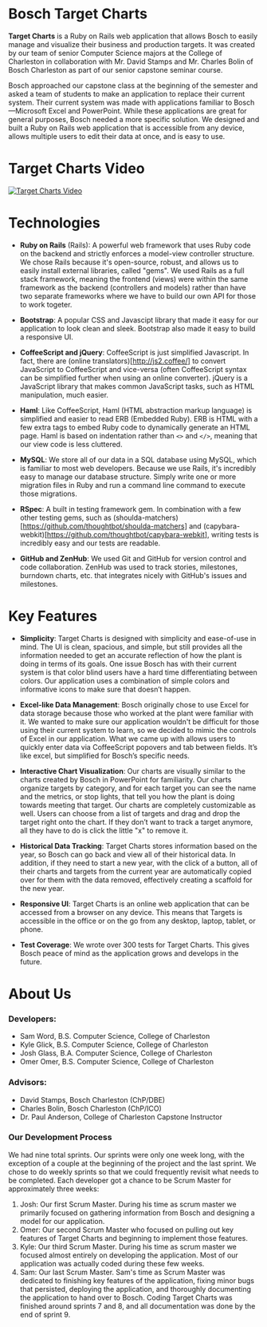 # Bosch Target Charts
**Target Charts** is a Ruby on Rails web application that allows Bosch to easily manage and visualize their business and production targets. It was created by our team of senior Computer Science majors at the College of Charleston in collaboration with Mr. David Stamps and Mr. Charles Bolin of Bosch Charleston as part of our senior capstone seminar course.

Bosch approached our capstone class at the beginning of the semester and asked a team of students to make an application to replace their current system. Their current system was made with applications familiar to Bosch&mdash;Microsoft Excel and PowerPoint. While these applications are great for general purposes, Bosch needed a more specific solution. We designed and built a Ruby on Rails web application that is accessible from any device, allows multiple users to edit their data at once, and is easy to use.

# Target Charts Video
[![Target Charts Video](https://img.youtube.com/vi/ShAVnZbSqfY/0.jpg)](https://www.youtube.com/watch?v=ShAVnZbSqfY&feature=youtu.be)

# Technologies
* **Ruby on Rails** (Rails): A powerful web framework that uses Ruby code on the backend and strictly enforces a model-view controller structure. We chose Rails because it's open-source, robust, and allows us to easily install external libraries, called "gems". We used Rails as a full stack framework, meaning the frontend (views) were within the same framework as the backend (controllers and models) rather than have two separate frameworks where we have to build our own API for those to work togeter.
* **Bootstrap**: A popular CSS and Javascipt library that made it easy for our application to look clean and sleek. Bootstrap also made it easy to build a responsive UI.

* **CoffeeScript and jQuery**: CoffeeScript is just simplified Javascript. In fact, there are (online translators)[http://js2.coffee/] to convert JavaScript to CoffeeScript and vice-versa (often CoffeeScript syntax can be simplified further when using an online converter). jQuery is a JavaScript library that makes common JavaScript tasks, such as HTML manipulation, much easier.

* **Haml**: Like CoffeeScript, Haml (HTML abstraction markup language) is simplified and easier to read ERB (Embedded Ruby). ERB is HTML with a few extra tags to embed Ruby code to dynamically generate an HTML page. Haml is based on indentation rather than `<>` and `</>`, meaning that our view code is less cluttered.

* **MySQL**: We store all of our data in a SQL database using MySQL, which is familiar to most web developers. Because we use Rails, it's incredibly easy to manage our database structure. Simply write one or more migration files in Ruby and run a command line command to execute those migrations.

* **RSpec**: A built in testing framework gem. In combination with a few other testing gems, such as (shoulda-matchers)[https://github.com/thoughtbot/shoulda-matchers] and (capybara-webkit)[https://github.com/thoughtbot/capybara-webkit], writing tests is incredibly easy and our tests are readable.

* **GitHub and ZenHub**: We used Git and GitHub for version control and code collaboration. ZenHub was used to track stories, milestones, burndown charts, etc. that integrates nicely with GitHub's issues and milestones.

# Key Features
* **Simplicity**: Target Charts is designed with simplicity and ease-of-use in mind. The UI is clean, spacious, and simple, but still provides all the information needed to get an accurate reflection of how the plant is doing in terms of its goals. One issue Bosch has with their current system is that color blind users have a hard time differentiating between colors. Our application uses a combination of simple colors and informative icons to make sure that doesn’t happen.

* **Excel-like Data Management**: Bosch originally chose to use Excel for data storage because those who worked at the plant were familiar with it. We wanted to make sure our application wouldn't be difficult for those using their current system to learn, so we decided to mimic the controls of Excel in our application. What we came up with allows users to quickly enter data via CoffeeScript popovers and tab between fields. It’s like excel, but simplified for Bosch’s specific needs.

* **Interactive Chart Visualization**: Our charts are visually similar to the charts created by Bosch in PowerPoint for familiarity. Our charts organize targets by category, and for each target you can see the name and the metrics, or stop lights, that tell you how the plant is doing towards meeting that target. Our charts are completely customizable as well. Users can choose from a list of targets and drag and drop the target right onto the chart. If they don’t want to track a target anymore, all they have to do is click the little "x" to remove it.

* **Historical Data Tracking**: Target Charts stores information based on the year, so Bosch can go back and view all of their historical data. In addition, if they need to start a new year, with the click of a button, all of their charts and targets from the current year are automatically copied over for them with the data removed, effectively creating a scaffold for the new year.

* **Responsive UI**: Target Charts is an online web application that can be accessed from a browser on any device. This means that Targets is accessible in the office or on the go from any desktop, laptop, tablet, or phone.

* **Test Coverage**: We wrote over 300 tests for Target Charts. This gives Bosch peace of mind as the application grows and develops in the future.

# About Us
### Developers:
* Sam Word, B.S. Computer Science, College of Charleston
* Kyle Glick, B.S. Computer Science, College of Charleston
* Josh Glass, B.A. Computer Science, College of Charleston
* Omer Omer, B.S. Computer Science, College of Charleston

### Advisors:
* David Stamps, Bosch Charleston (ChP/DBE)
* Charles Bolin, Bosch Charleston (ChP/ICO)
* Dr. Paul Anderson, College of Charleston Capstone Instructor

### Our Development Process
We had nine total sprints. Our sprints were only one week long, with the exception of a couple at the beginning of the project and the last sprint. We chose to do weekly sprints so that we could frequently revisit what needs to be completed. Each developer got a chance to be Scrum Master for approximately three weeks:
1. Josh: Our first Scrum Master. During his time as scrum master we primarily focused on gathering information from Bosch and designing a model for our application.
2. Omer: Our second Scrum Master who focused on pulling out key features of Target Charts and beginning to implement those features.
3. Kyle: Our third Scrum Master. During his time as scrum master we focused almost entirely on developing the application. Most of our application was actually coded during these few weeks.
4. Sam: Our last Scrum Master. Sam's time as Scrum Master was dedicated to finishing key features of the application, fixing minor bugs that persisted, deploying the application, and thoroughly documenting the application to hand over to Bosch. Coding Target Charts was finished around sprints 7 and 8, and all documentation was done by the end of sprint 9.

